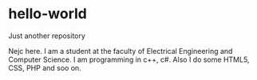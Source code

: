 # hello-world
Just another repository

Nejc here. I am a student at the faculty of Electrical Engineering and Computer Science. I am programming in c++, c#. Also I do some HTML5, CSS, PHP and soo on. 
